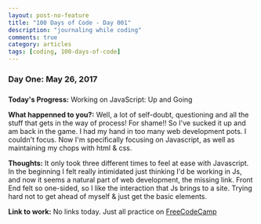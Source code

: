 ```yaml
---
layout: post-no-feature
title: "100 Days of Code - Day 001"
description: "journaling while coding"
comments: true
category: articles
tags: [coding, 100-days-of-code]
---
```


### Day  One: May 26, 2017
#####

**Today's Progress:** Working on JavaScript: Up and Going

**What happenned to you?:** Well, a lot of self-doubt, questioning and all the stuff that gets in the way of process!  For shame!!  So I've sucked it up and am back in the game.  I had my hand in too many web development pots.  I couldn't focus.  Now I'm specifically focusing on Javascript, as well as maintaining my chops with html & css.  

**Thoughts:** It only took three different times to feel at ease with Javascript.  In the beginning I felt really intimidated just thinking I'd be working in Js, and now it seems a natural part of web development, the missing link.  Front End felt so one-sided, so I like the interaction that Js brings to a site.  Trying hard not to get ahead of myself & just get the basic elements.

**Link to work:** No links today.  Just all practice on [FreeCodeCamp](http://www.freecodecamp.com/)
